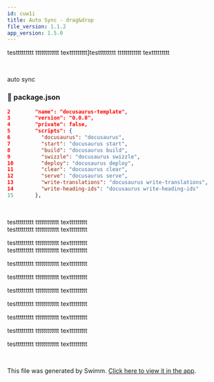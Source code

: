 ```yaml
---
id: cuw1i
title: Auto Sync - drag&drop
file_version: 1.1.2
app_version: 1.5.0
---
```


testtttttttt tttttttttttt texttttttttt\]testtttttttt tttttttttttt texttttttttt

<br/>

auto sync
<!-- NOTE-swimm-snippet: the lines below link your snippet to Swimm -->
### 📄 package.json
```json
2        "name": "docusaurus-template",
3        "version": "0.0.0",
4        "private": false,
5        "scripts": {
6          "docusaurus": "docusaurus",
7          "start": "docusaurus start",
8          "build": "docusaurus build",
9          "swizzle": "docusaurus swizzle",
10         "deploy": "docusaurus deploy",
11         "clear": "docusaurus clear",
12         "serve": "docusaurus serve",
13         "write-translations": "docusaurus write-translations",
14         "write-heading-ids": "docusaurus write-heading-ids"
15       },
```

<br/>

testtttttttt tttttttttttt texttttttttt<br/>
testtttttttt tttttttttttt texttttttttt

testtttttttt tttttttttttt texttttttttt<br/>
testtttttttt tttttttttttt texttttttttt

testtttttttt tttttttttttt texttttttttt

testtttttttt tttttttttttt texttttttttt

testtttttttt tttttttttttt texttttttttt

testtttttttt tttttttttttt texttttttttt

testtttttttt tttttttttttt texttttttttt

testtttttttt tttttttttttt texttttttttt

testtttttttt tttttttttttt texttttttttt

<br/>

This file was generated by Swimm. [Click here to view it in the app](https://swimm-web-app.web.app/repos/Z2l0aHViJTNBJTNBTm9hUmVwbyUzQSUzQU5vYW96ZXI=/docs/cuw1i).
